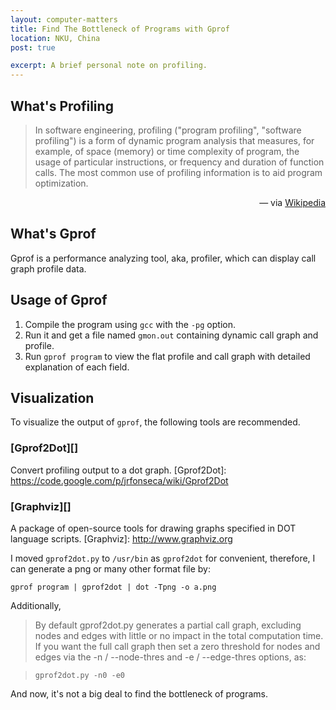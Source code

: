 ```yaml
---
layout: computer-matters
title: Find The Bottleneck of Programs with Gprof
location: NKU, China
post: true

excerpt: A brief personal note on profiling.
---
```


What's Profiling
----------------

> In software engineering, profiling ("program profiling", "software
> profiling") is a form of dynamic program analysis that measures, for
> example, of space (memory) or time complexity of program, the usage of
> particular instructions, or frequency and duration of function calls.
> The most common use of profiling information is to aid program
> optimization.

<p style="text-align:right">
&#8212; via <a href='http://en.wikipedia.org/wiki/Software_performance_analysis'>Wikipedia</a>
</p>


What's Gprof
------------

Gprof is a performance analyzing tool, aka, profiler, which can display
call graph profile data.


Usage of Gprof
--------------

1. Compile the program using `gcc` with the `-pg` option.
2. Run it and get a file named `gmon.out` containing dynamic call graph
   and profile.
3. Run `gprof program` to view the flat profile and call graph with
   detailed explanation of each field.


Visualization
-------------

To visualize the output of `gprof`, the following tools are recommended.

### [Gprof2Dot][] ###
Convert profiling output to a dot graph.
[Gprof2Dot]: https://code.google.com/p/jrfonseca/wiki/Gprof2Dot

### [Graphviz][] ###
A package of open-source tools for drawing graphs specified in DOT
language scripts.
[Graphviz]: http://www.graphviz.org

I moved `gprof2dot.py` to `/usr/bin` as `gprof2dot` for convenient,
therefore, I can generate a png or many other format file by:

    gprof program | gprof2dot | dot -Tpng -o a.png

Additionally,

> By default gprof2dot.py generates a partial call graph, excluding
> nodes and edges with little or no impact in the total computation
> time. If you want the full call graph then set a zero threshold for
> nodes and edges via the -n / --node-thres and -e / --edge-thres
> options, as:

>     gprof2dot.py -n0 -e0

And now, it's not a big deal to find the bottleneck of programs.
